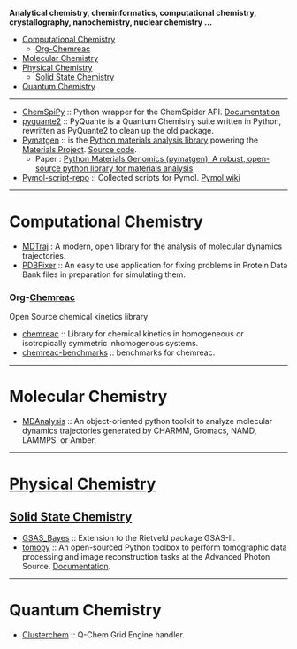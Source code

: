 **Analytical chemistry, cheminformatics, computational chemistry, crystallography, nanochemistry, nuclear chemistry ...**

+ [Computational Chemistry](#computational-chemistry)
   + [Org-Chemreac](#org-chemreac)
+ [Molecular Chemistry](#molecular-chemistry)
+ [Physical Chemistry](#physical-chemistry)
   + [Solid State Chemistry](#solid-state-chemistry)
+ [Quantum Chemistry](#quantum-chemistry)

----

+ [ChemSpiPy](https://github.com/mcs07/ChemSpiPy) :: Python wrapper for the ChemSpider API. [Documentation](http://chemspipy.readthedocs.org)
+ [pyquante2](https://github.com/rpmuller/pyquante2/) :: PyQuante is a Quantum Chemistry suite written in Python, rewritten as PyQuante2 to clean up the old package.
+ [Pymatgen](http://pymatgen.org/) :: is the [Python materials analysis library](https://pypi.python.org/pypi/pymatgen/2.4.3) powering the [Materials Project](http://www.materialsproject.org). [Source code](https://github.com/materialsproject/pymatgen). 
   + Paper : [Python Materials Genomics (pymatgen): A robust, open-source python library for materials analysis](https://www.sciencedirect.com/science/article/pii/S0927025612006295?np=y)
+ [Pymol-script-repo](https://github.com/Pymol-Scripts/Pymol-script-repo) :: Collected scripts for Pymol. [Pymol wiki](http://www.pymolwiki.org/index.php/Git_intro)

----

# Computational Chemistry
- [MDTraj](https://github.com/pandegroup/mdtraj) : A modern, open library for the analysis of molecular dynamics trajectories.
- [PDBFixer](https://github.com/pandegroup/pdbfixer) :: An easy to use application for fixing problems in Protein Data Bank files in preparation for simulating them.

### Org-[Chemreac](https://github.com/chemreac)
Open Source chemical kinetics library
+ [chemreac](https://github.com/chemreac/chemreac) :: Library for chemical kinetics in homogeneous or isotropically symmetric inhomogenous systems. 
+ [chemreac-benchmarks](https://github.com/chemreac/chemreac-benchmarks) :: benchmarks for chemreac.

----

# Molecular Chemistry
+ [MDAnalysis](https://code.google.com/p/mdanalysis/) :: An object-oriented python toolkit to analyze molecular dynamics trajectories generated by CHARMM, Gromacs, NAMD, LAMMPS, or Amber. 

----

# [Physical Chemistry](https://en.wikipedia.org/wiki/Category:Physical_chemistry)

## [Solid State Chemistry](https://en.wikipedia.org/wiki/Solid-state_chemistry)
+ [GSAS_Bayes](https://github.com/AntonGagin/GSAS_Bayes) :: Extension to the Rietveld package GSAS-II.
+ [tomopy](https://github.com/tomopy/tomopy) :: An open-sourced Python toolbox to perform tomographic data processing and image reconstruction tasks at the Advanced Photon Source. [Documentation](https://tomopy.readthedocs.org/).

----

# Quantum Chemistry
+ [Clusterchem](https://github.com/jiahao/clusterchem) :: Q-Chem Grid Engine handler.


